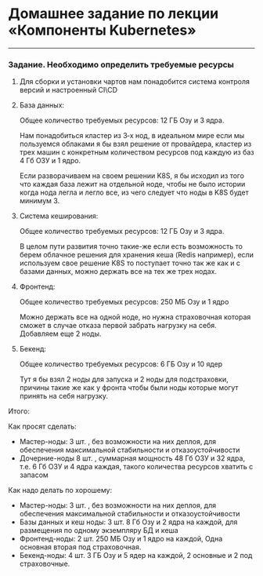 # Домашнее задание по лекции «Компоненты Kubernetes»

---

### Задание. Необходимо определить требуемые ресурсы


1. Для сборки и установки чартов нам понадобится система контроля версий и настроенный CI\CD
2. База данных:

   Общее количество требуемых ресурсов: 12 ГБ Озу и 3 ядра.

   Нам понадобиться кластер из 3‑х нод, в идеальном мире если мы пользуемся облаками я бы взял решение от провайдера, 
   кластер из трех машин с конкретным количеством ресурсов под каждую из баз 4 Гб ОЗУ и 1 ядро.

   Если разворачиваем на своем решении K8S, я бы исходил из того что каждая база лежит на отдельной ноде, чтобы не
   было истории когда нода легла и легло все, из чего следует что ноды в K8S будет минимум 3.
3. Система кеширования:

   Общее количество требуемых ресурсов: 12 ГБ Озу и 3 ядра.

   В целом пути развития точно такие-же если есть возможность то берем облачное решения для хранения кеша 
   (Redis например), если используем свое решение K8S то поступает точно так же как и с базами данных, можно держать 
   все на тех же трех нодах.
4. Фронтенд:

   Общее количество требуемых ресурсов: 250 МБ Озу и 1 ядро

   Можно держать все на одной ноде, но нужна страховочная которая сможет в случае отказа первой забрать нагрузку на себя.
   Добавляем еще 2 ноды.
5. Бекенд:

   Общее количество требуемых ресурсов: 6 ГБ Озу и 10 ядер

   Тут я бы взял 2 ноды для запуска и 2 ноды для подстраховки, причины такие же как у фронта чтобы были 
   ноды которые могут принять на себя нагрузку.

Итого:

Как просят сделать:

- Мастер-ноды: 3 шт. , без возможности на них деплоя, для обеспечения максимальной стабильности и отказоустойчивости
- Дочерние-ноды 8 шт. , суммарная мощность 48 Гб ОЗУ и 32 ядра, т.е. 6 Гб ОЗУ и 4 ядра каждая, такого количества 
  ресурсов хватить с запасом

Как надо делать по хорошему:

- Мастер-ноды: 3 шт. , без возможности на них деплоя, для обеспечения максимальной стабильности и отказоустойчивости
- Базы данных и кеш ноды: 3 шт. 8 Гб Озу и 2 ядра на каждой, для размещения по одному экземпляру БД и кеша
- Фронтенд-ноды: 2 шт. 250 МБ Озу и 1 ядро на каждой, Одна основная вторая под страховочная.
- Бекенд-ноды: 4 шт. 3 ГБ Озу и 5 ядер на каждой, 2 основные и 2 под страховочные.
